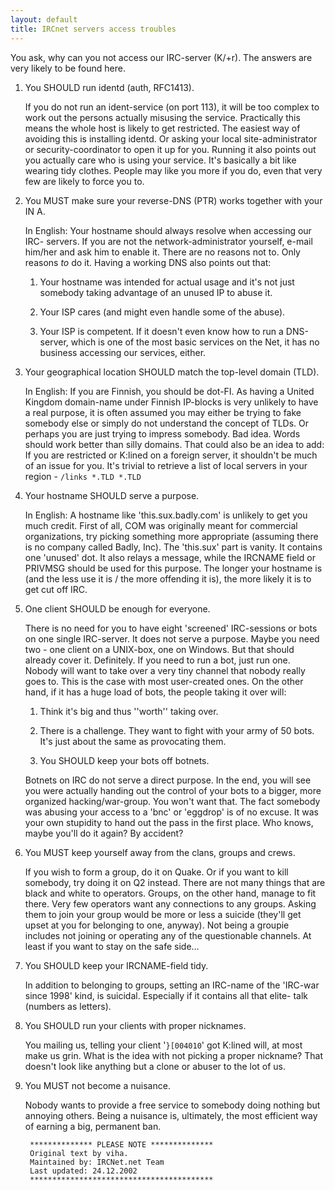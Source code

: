 ```yaml
---
layout: default
title: IRCnet servers access troubles
---
```


You ask, why can you not access our IRC-server (K/+r). The answers are very likely to be found here.

1.  You SHOULD run identd (auth, RFC1413).

    If you do not run an ident-service (on port 113), it will be too complex to work out the persons actually misusing the service. Practically this means the whole host is likely to get restricted.  The easiest way of avoiding this is installing identd. Or asking your local site-administrator or security-coordinator to open it up for you.  Running it also points out you actually care who is using your service.  It's basically a bit like wearing tidy clothes. People may like you more if you do, even that very few are likely to force you to.  

1.  You MUST make sure your reverse-DNS (PTR) works together with your IN A.

    In English: Your hostname should always resolve when accessing our IRC-
    servers.  If you are not the network-administrator yourself, e-mail him/her
    and ask him to enable it. There are no reasons not to. Only reasons *to* do
    it.
    Having a working DNS also points out that: 

    1. Your hostname was intended for actual usage and it's not just somebody
       taking advantage of an unused IP to abuse it.

    1. Your ISP cares (and might even handle some of the abuse).

    1. Your ISP is competent. If it doesn't even know how to run a DNS-server,
       which is one of the most basic services on the Net, it has no business
       accessing our services, either.

1. Your geographical location SHOULD match the top-level domain (TLD).

   In English: If you are Finnish, you should be dot-FI.  As having a United
   Kingdom domain-name under Finnish IP-blocks is very unlikely to have a real
   purpose, it is often assumed you may either be trying to fake somebody else or
   simply do not understand the concept of TLDs.
   Or perhaps you are just trying to impress somebody. Bad idea. Words should
   work better than silly domains.  That could also be an idea to add: If you
   are restricted or K:lined on a foreign server, it shouldn't be much of an
   issue for you. It's trivial to retrieve a list of local servers in your
   region - `/links *.TLD *.TLD`

1. Your hostname SHOULD serve a purpose.

   In English: A hostname like 'this.sux.badly.com' is unlikely to get you much
   credit. First of all, COM was originally meant for commercial organizations,
   try picking something more appropriate (assuming there is no company called
   Badly, Inc). The 'this.sux' part is vanity. It contains one 'unused' dot. It
   also relays a message, while the IRCNAME field or PRIVMSG should be used for
   this purpose. The longer your hostname is (and the less use it is / the more
   offending it is), the more likely it is to get cut off IRC.

1. One client SHOULD be enough for everyone.

   There is no need for you to have eight 'screened' IRC-sessions or bots on one
   single IRC-server. It does not serve a purpose.
   Maybe you need two - one client on a UNIX-box, one on Windows. But that
   should already cover it. Definitely. If you need to run a bot, just run one.
   Nobody will want to take over a very tiny channel that nobody really goes to.
   This is the case with most user-created ones.
   On the other hand, if it has a huge load of bots, the people taking it over
   will:

   1. Think it's big and thus ''worth'' taking over.

   1. There is a challenge. They want to fight with your army of 50 bots. It's
      just about the same as provocating them.

   1. You SHOULD keep your bots off botnets.

   Botnets on IRC do not serve a direct purpose. In the end, you will see you
   were actually handing out the control of your bots to a bigger, more organized
   hacking/war-group. You won't want that.
   The fact somebody was abusing your access to a 'bnc' or 'eggdrop' is of no
   excuse. It was your own stupidity to hand out the pass in the first place. Who
   knows, maybe you'll do it again? By accident?

1. You MUST keep yourself away from the clans, groups and crews.

   If you wish to form a group, do it on Quake. Or if you want to kill somebody,
   try doing it on Q2 instead.  There are not many things that are black and white
   to operators. Groups, on the other hand, manage to fit there.  Very few
   operators want any connections to any groups. Asking them to join your group
   would be more or less a suicide (they'll get upset at you for belonging to one,
   anyway).  Not being a groupie includes not joining or operating any of the
   questionable channels. At least if you want to stay on the safe side...

1. You SHOULD keep your IRCNAME-field tidy.

   In addition to belonging to groups, setting an IRC-name of the 'IRC-war since
   1998' kind, is suicidal. Especially if it contains all that elite- talk
   (numbers as letters).

1. You SHOULD run your clients with proper nicknames.

   You mailing us, telling your client '`}[004010`' got K:lined will, at most
   make us grin. What is the idea with not picking a proper nickname? That
   doesn't look like anything but a clone or abuser to the lot of us.

1. You MUST not become a nuisance.

   Nobody wants to provide a free service to somebody doing nothing but annoying
   others.  Being a nuisance is, ultimately, the most efficient way of earning a
   big, permanent ban.



	
		************** PLEASE NOTE **************
		Original text by viha.
		Maintained by: IRCNet.net Team
		Last updated: 24.12.2002
		*****************************************
